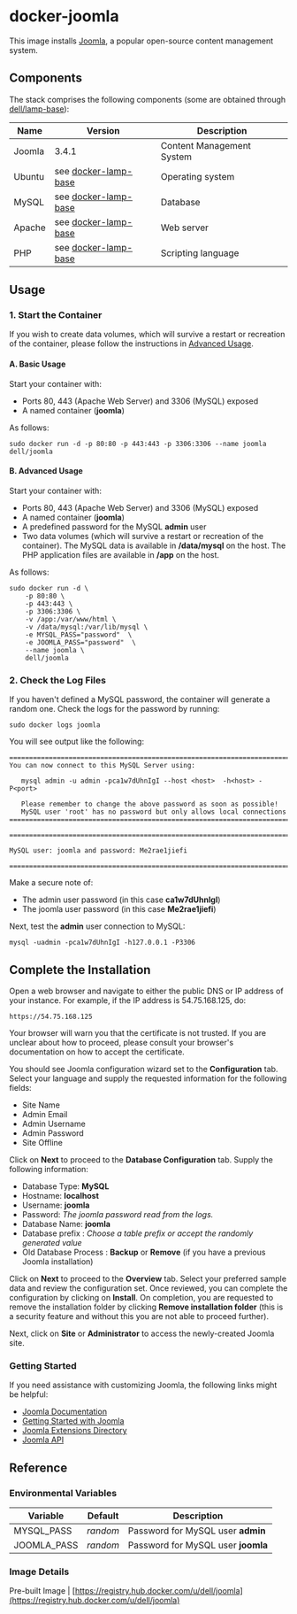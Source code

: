 # docker-joomla
This image installs [Joomla](http://www.joomla.org/), a popular open-source content management system.

## Components
The stack comprises the following components (some are obtained through [dell/lamp-base](https://github.com/dell-cloud-marketplace/docker-lamp-base)):

Name       | Version                 | Description
-----------|-------------------------|------------------------------
Joomla	    | 3.4.1                   | Content Management System
Ubuntu     | see [docker-lamp-base](https://github.com/dell-cloud-marketplace/docker-lamp-base) | Operating system
MySQL      | see [docker-lamp-base](https://github.com/dell-cloud-marketplace/docker-lamp-base) | Database
Apache     | see [docker-lamp-base](https://github.com/dell-cloud-marketplace/docker-lamp-base) | Web server
PHP        | see [docker-lamp-base](https://github.com/dell-cloud-marketplace/docker-lamp-base) | Scripting language

## Usage

### 1. Start the Container
If you wish to create data volumes, which will survive a restart or recreation of the container, please follow the instructions in [Advanced Usage](#advanced-usage).

#### A. Basic Usage
Start your container with:

 - Ports 80, 443 (Apache Web Server) and 3306 (MySQL) exposed
 - A named container (**joomla**)

As follows:

```no-highlight
sudo docker run -d -p 80:80 -p 443:443 -p 3306:3306 --name joomla dell/joomla
```

<a name="advanced-usage"></a>
#### B. Advanced Usage
Start your container with:

* Ports 80, 443 (Apache Web Server) and 3306 (MySQL) exposed
* A named container (**joomla**)
* A predefined password for the MySQL **admin** user
* Two data volumes (which will survive a restart or recreation of the container). The MySQL data is available in **/data/mysql** on the host. The PHP application files are available in **/app** on the host.

As follows:

```no-highlight
sudo docker run -d \
    -p 80:80 \
    -p 443:443 \
    -p 3306:3306 \
    -v /app:/var/www/html \
    -v /data/mysql:/var/lib/mysql \
    -e MYSQL_PASS="password"  \
    -e JOOMLA_PASS="password"  \
    --name joomla \
    dell/joomla
```

### 2. Check the Log Files

If you haven't defined a MySQL password, the container will generate a random one. Check the logs for the password by running: 

```no-highlight
sudo docker logs joomla
```

You will see output like the following:

```no-highlight
========================================================================
You can now connect to this MySQL Server using:

   mysql admin -u admin -pca1w7dUhnIgI --host <host>  -h<host> -P<port>

   Please remember to change the above password as soon as possible!
   MySQL user 'root' has no password but only allows local connections
========================================================================

========================================================================

MySQL user: joomla and password: Me2rae1jiefi

========================================================================
```

Make a secure note of:

* The admin user password (in this case **ca1w7dUhnIgI**)
* The joomla user password (in this case **Me2rae1jiefi**)

Next, test the **admin** user connection to MySQL:

```no-highlight
mysql -uadmin -pca1w7dUhnIgI -h127.0.0.1 -P3306
```

## Complete the Installation
Open a web browser and navigate to either the public DNS or IP address of your instance. For example, if the IP address is 54.75.168.125, do:

```no-highlight
https://54.75.168.125
```

Your browser will warn you that the certificate is not trusted. If you are unclear about how to proceed, please consult your browser's documentation on how to accept the certificate.

You should see Joomla configuration wizard set to the **Configuration** tab. Select your language and supply the requested information for the following fields:

* Site Name
* Admin Email
* Admin Username
* Admin Password
* Site Offline

Click on **Next** to proceed to the **Database Configuration** tab. Supply the following information:

* Database Type: **MySQL**
* Hostname: **localhost**
* Username: **joomla**
* Password: *The joomla password read from the logs.*
* Database Name: **joomla**
* Database prefix : *Choose a table prefix or accept the randomly generated value*
* Old Database Process : **Backup** or **Remove** (if you have a previous Joomla installation)

Click on **Next** to proceed to the **Overview** tab. Select your preferred sample data and review the configuration set. Once reviewed, you can complete the configuration by clicking on **Install**. On completion, you are requested to remove the installation folder by clicking **Remove installation folder** (this is a security feature and without this you are not able to proceed further).

Next, click on **Site** or **Administrator** to access the newly-created Joomla site.

### Getting Started
If you need assistance with customizing Joomla, the following links might be helpful:

* [Joomla Documentation](http://docs.joomla.org/Main_Page)
* [Getting Started with Joomla](http://docs.joomla.org/Getting_Started_with_Joomla!)
* [Joomla Extensions Directory](http://extensions.joomla.org/)
* [Joomla API](http://api.joomla.org/)

## Reference

### Environmental Variables

Variable    | Default  | Description
------------|----------|-----------------------------------
MYSQL_PASS  | *random* | Password for MySQL user **admin**
JOOMLA_PASS | *random* | Password for MySQL user **joomla**

### Image Details
Pre-built Image | [https://registry.hub.docker.com/u/dell/joomla](https://registry.hub.docker.com/u/dell/joomla)
